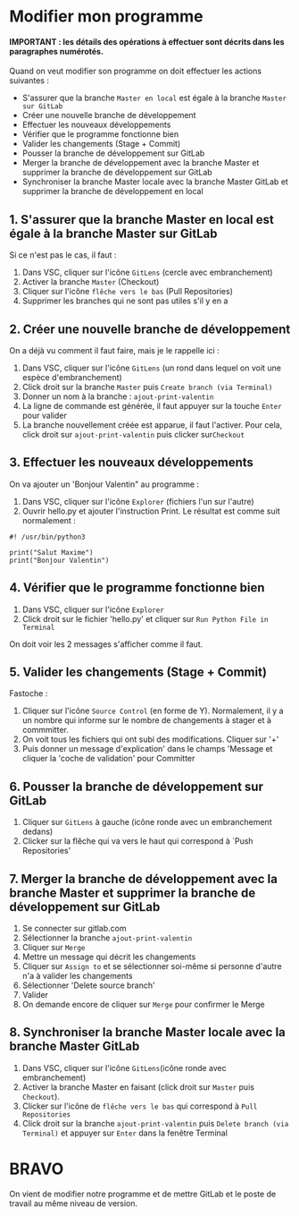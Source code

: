 # Modifier mon programme

#### IMPORTANT : les détails des opérations à effectuer sont décrits dans les paragraphes numérotés. 

Quand on veut modifier son programme on doit effectuer les actions suivantes :
- S'assurer que la branche `Master en local` est égale à la branche `Master sur GitLab`
- Créer une nouvelle branche de développement
- Effectuer les nouveaux développements
- Vérifier que le programme fonctionne bien
- Valider les changements (Stage + Commit) 
- Pousser la branche de développement sur GitLab
- Merger la branche de développement avec la branche Master et supprimer la branche de développement sur GitLab
- Synchroniser la branche Master locale avec la branche Master GitLab et supprimer la branche de développement en local

## 1. S'assurer que la branche Master en local est égale à la branche Master sur GitLab
Si ce n'est pas le cas, il faut :
1. Dans VSC, cliquer sur l'icône `GitLens` (cercle avec embranchement)
2. Activer la branche `Master` (Checkout)
3. Cliquer sur l'icône `flêche vers le bas` (Pull Repositories)
4. Supprimer les branches qui ne sont pas utiles s'il y en a

## 2. Créer une nouvelle branche de développement
On a déjà vu comment il faut faire, mais je le rappelle ici : 
1. Dans VSC, cliquer sur l'icône `GitLens` (un rond dans lequel on voit une espèce d'embranchement)
2. Click droit sur la branche `Master` puis `Create branch (via Terminal)`
3. Donner un nom à la branche : `ajout-print-valentin`
4. La ligne de commande est générée, il faut appuyer sur la touche `Enter` pour valider
5. La branche nouvellement créée est apparue, il faut l'activer. Pour cela, click droit sur `ajout-print-valentin` puis clicker sur`Checkout`

## 3. Effectuer les nouveaux développements
On va ajouter un 'Bonjour Valentin" au programme :
1. Dans VSC, cliquer sur l'icône `Explorer` (fichiers l'un sur l'autre)
2. Ouvrir hello.py et ajouter l'instruction Print. Le résultat est comme suit normalement : 
```shell
#! /usr/bin/python3

print("Salut Maxime")
print("Bonjour Valentin")
```
## 4. Vérifier que le programme fonctionne bien
1. Dans VSC, cliquer sur l'icône `Explorer`
2. Click droit sur le fichier 'hello.py' et cliquer sur `Run Python File in Terminal`

On doit voir les 2 messages s'afficher comme il faut. 

## 5. Valider les changements (Stage + Commit) 
Fastoche :
1. Cliquer sur l'icône `Source Control` (en forme de Y). Normalement, il y a un nombre qui informe sur le nombre de changements à stager et à commmitter.
2. On voit tous les fichiers qui ont subi des modifications. Cliquer sur '+'  
3. Puis donner un message d'explication' dans le champs 'Message et cliquer la 'coche de validation' pour Committer

## 6. Pousser la branche de développement sur GitLab
1. Cliquer sur `GitLens` à gauche (icône ronde avec un embranchement dedans)
2. Clicker sur la flêche qui va vers le haut qui correspond à `Push Repositories'

## 7. Merger la branche de développement avec la branche Master et supprimer la branche de développement sur GitLab
1. Se connecter sur gitlab.com
2. Sélectionner la branche `ajout-print-valentin`
3. Cliquer sur `Merge`
4. Mettre un message qui décrit les changements
5. Cliquer sur `Assign to` et se sélectionner soi-même si personne d'autre n'a à valider les changements
6. Sélectionner 'Delete source branch'
7. Valider
8. On demande encore de cliquer sur `Merge` pour confirmer le Merge

## 8. Synchroniser la branche Master locale avec la branche Master GitLab
1. Dans VSC, cliquer sur l'icône `GitLens`(icône ronde avec embranchement)
2. Activer la branche Master en faisant (click droit sur `Master` puis `Checkout`). 
3. Clicker sur l'icône de `flêche vers le bas` qui correspond à `Pull Repositories`
4. Click droit sur la branche `ajout-print-valentin` puis `Delete branch (via Terminal)` et appuyer sur `Enter` dans la fenêtre Terminal

# BRAVO
On vient de modifier notre programme et de mettre GitLab et le poste de travail au même niveau de version. 


